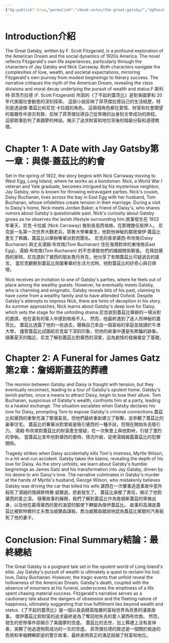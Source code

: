 ```yaml
---
{"dg-publish":true,"permalink":"/book-notes/the-great-gatsby/","dgPassFrontmatter":true}
---
```


# Introduction介紹

The Great Gatsby, written by F. Scott Fitzgerald, is a profound exploration of the American Dream and the social dynamics of 1920s America. The novel reflects Fitzgerald's own life experiences, particularly through the characters of Jay Gatsby and Nick Carraway. Both characters navigate the complexities of love, wealth, and societal expectations, mirroring Fitzgerald's own journey from modest beginnings to literary success. The narrative critiques the myth of the American Dream, revealing the class divisions and moral decay underlying the pursuit of wealth and status.F·斯科特·菲茨杰拉德 (F. Scott Fitzgerald) 所寫的《了不起的蓋茨比》是對美國夢和 20 年代美國社會動態的深刻探索。 這部小說反映了菲茨傑拉德自己的生活經歷，特別是透過傑·蓋茲比和尼克·卡拉威的角色。 這兩個角色都在愛情、財富和社會期望的複雜性中游刃有餘，反映了菲茨傑拉德自己從卑微的出身到文學成功的旅程。 這部敘事批判了美國夢的神話，揭示了追求財富和地位背後的階級分裂和道德敗壞。

# Chapter 1: A Date with Jay Gatsby第一章：與傑·蓋茲比的約會

Set in the spring of 1922, the story begins with Nick Carraway moving to West Egg, Long Island, where he works as a bondsman. Nick, a World War I veteran and Yale graduate, becomes intrigued by his mysterious neighbor, Jay Gatsby, who is known for throwing extravagant parties. Nick's cousin, Daisy Buchanan, lives across the bay in East Egg with her husband, Tom Buchanan, whose infidelities create tension in their marriage. During a visit to Daisy's home, Nick meets Jordan Baker, a friend of Daisy's, who shares rumors about Gatsby's questionable past. Nick's curiosity about Gatsby grows as he observes the lavish lifestyle surrounding him.故事發生在 1922 年春天，尼克·卡拉威 (Nick Carraway) 搬到長島西埃格，在那裡擔任抵押人。 尼克是一名第一次世界大戰老兵，耶魯大學畢業生，他對他神秘的鄰居傑伊·蓋茲比產生了興趣，蓋茲比以舉辦奢華派對而聞名。 尼克的表弟黛西·布坎南(Daisy Buchanan) 與丈夫湯姆·布坎南(Tom Buchanan) 住在海灣對岸的東埃格(East Egg)，湯姆·布坎南(Tom Buchanan) 的不忠導致他們的婚姻關係緊張。 在拜訪黛西的家時，尼克遇到了黛西的朋友喬丹貝克，他分享了有關蓋茲比可疑過去的謠言。 當尼克觀察到蓋茲比周圍奢華的生活方式時，他對蓋茲比的好奇心與日俱增。

Nick receives an invitation to one of Gatsby's parties, where he feels out of place among the wealthy guests. However, he eventually meets Gatsby, who is charming and enigmatic. Gatsby reveals bits of his past, claiming to have come from a wealthy family and to have attended Oxford. Despite Gatsby's attempts to impress Nick, there are hints of deception in his story. As summer approaches, Nick learns about Gatsby's deep love for Daisy, which sets the stage for the unfolding drama.尼克收到蓋茲比舉辦的一場派對的邀請，他在富有的客人中感到格格不入。 然而，他最終遇到了迷人而神秘的蓋茨比。 蓋茲比透露了他的一些過去，聲稱自己來自一個富裕的家庭並就讀於牛津大學。 儘管蓋茲比試圖給尼克留下深刻印象，但他的故事中還是有欺騙的跡象。 隨著夏天的臨近，尼克了解到蓋茲比對黛西的深愛，這為劇情的發展奠定了基礎。

# Chapter 2: A Funeral for James Gatz第2章：詹姆斯蓋茲的葬禮

The reunion between Gatsby and Daisy is fraught with tension, but they eventually reconnect, leading to a tour of Gatsby's opulent home. Gatsby's lavish parties, once a means to attract Daisy, begin to lose their allure. Tom Buchanan, suspicious of Gatsby's wealth, confronts him at a party, leading to a heated exchange. The situation escalates when Gatsby declares his love for Daisy, prompting Tom to expose Gatsby's criminal connections.蓋茲比和黛西的重聚充滿了緊張氣氛，但他們最終重新建立了聯繫，並參觀了蓋茲比的豪華住宅。 蓋茲比的奢華派對曾經是吸引黛西的一種手段，但現在開始失去吸引力。 湯姆·布坎南對蓋茲比的財富產生懷疑，在一次聚會上與他對峙，引發了激烈的爭執。 當蓋茲比宣布他對黛西的愛時，情況升級，促使湯姆揭露蓋茲比的犯罪關係。

Tragedy strikes when Daisy accidentally kills Tom's mistress, Myrtle Wilson, in a hit-and-run accident. Gatsby takes the blame, revealing the depth of his love for Daisy. As the story unfolds, we learn about Gatsby's humble beginnings as James Gatz and his transformation into Jay Gatsby, driven by his desire to win Daisy's love. The narrative culminates in Gatsby's murder at the hands of Myrtle's husband, George Wilson, who mistakenly believes Gatsby was driving the car that killed his wife.黛西在一次肇事逃逸事故中意外殺死了湯姆的情婦默特爾·威爾遜，悲劇發生了。 蓋茲比承擔了責任，揭示了他對黛西的愛之深。 隨著故事的展開，我們了解到蓋茲比作為詹姆斯蓋茲的卑微出身，以及他在贏得黛西的愛的渴望的驅使下轉變為傑伊蓋茲比。 故事的高潮是蓋茲比被默特爾的丈夫喬治威爾森謀殺，喬治威爾森錯誤地認為蓋茲比駕駛的汽車殺死了他的妻子。

# Conclusion: Final Summary結論：最終總結

The Great Gatsby is a poignant tale set in the opulent world of Long Island's elite. Jay Gatsby's pursuit of wealth is ultimately a quest to reclaim his lost love, Daisy Buchanan. However, the tragic events that unfold reveal the hollowness of the American Dream. Gatsby's death, coupled with the absence of mourners at his funeral, underscores the emptiness of a life spent chasing material success. Fitzgerald's narrative serves as a cautionary tale about the dangers of obsession and the fleeting nature of happiness, ultimately suggesting that true fulfillment lies beyond wealth and status.《了不起的蓋茨比》是一個以長島精英階層的富裕世界為背景的淒美故事。 傑伊蓋茲比對財富的追求最終是為了奪回他失去的愛人黛西布坎南。 然而，發生的悲慘事件卻揭示了美國夢的空虛。 蓋茲比的去世，加上葬禮上沒有哀悼者，突顯了他追逐物質成功的一生的空虛。 菲茨傑拉德的敘述是一個關於痴迷的危險和幸福轉瞬即逝的警示故事，最終表明真正的滿足超越了財富和地位。
